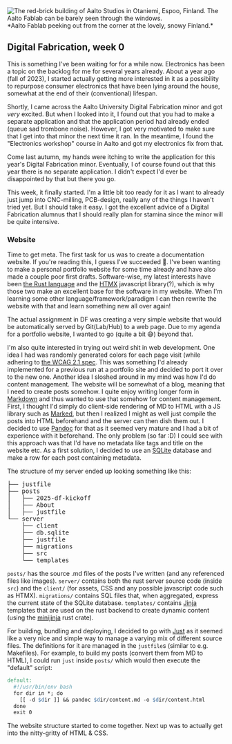 <picture>
    <source srcset="/media/aalto-fablab-small.webp 480w"
    media="(max-width: 480px) and (max-resolution: 1.4dppx)" />
    <img src="/media/aalto-fablab.webp" fetchpriority="high" alt="The red-brick building of Aalto Studios in Otaniemi, Espoo, Finland. The Aalto Fablab can be barely seen through the windows." />
</picture>
<span>*Aalto Fablab peeking out from the corner at the lovely, snowy Finland.*</span>

## Digital Fabrication, week 0

This is something I've been waiting for for a while now. Electronics has been a
topic on the backlog for me for several years already. About a year ago (fall of
2023), I started actually getting more interested in it as a possibility to
repurpose consumer electronics that have been lying around the house, somewhat
at the end of their (conventional) lifespan. 

Shortly, I came across the Aalto University Digital Fabrication
minor and got *very* excited. But when I looked into it, I found out that you
had to make a separate application and that the application period had already
ended (queue sad trombone noise). However, I got very motivated to make sure
that I get into that minor the next time it ran. In the meantime, I found the
"Electronics workshop" course in Aalto and got my electronics fix from that.

Come last autumn, my hands were itching to write the application for this year's
Digital Fabrication minor. Eventually, I of course found out that this year
there is no separate application. I didn't expect I'd ever be disappointed by
that but there you go. 

This week, it finally started. I'm a little bit too ready for it as I want to
already just jump into CNC-milling, PCB-design, really any of the things I haven't
tried yet. But I should take it easy. I got the excellent advice of a Digital
Fabrication alumnus that I should really plan for stamina since the minor will
be quite intensive.


### Website

Time to get meta. The first task for us was to create a documentation website.
If you're reading this, I guess I've succeeded 🎉. I've been wanting to make a
personal portfolio website for some time already and have also made a couple
poor first drafts. Software-wise, my latest interests have been 
[the Rust language](https://www.rust-lang.org/) and the [HTMX](https://htmx.org/)
javascript library(?), which is why those two make an excellent base for the
software in my website. When I'm learning some other language/framework/paradigm
I can then rewrite the website with that and learn something new all over again!

The actual assignment in DF was creating a very simple website that would be
automatically served by Git(Lab/Hub) to a web page. Due to my agenda for a
portfolio website, I wanted to go (quite a bit 😅) beyond that.

I'm also quite interested in trying out weird shit in web development. One idea
I had was randomly generated colors for each page visit (while adhering to
[the WCAG 2.1 spec](https://www.w3.org/TR/WCAG21/#contrast-enhanced). This was something I'd
already implemented for a previous run at a portfolio site and decided to port
it over to the new one. Another idea I sloshed around in my mind was how I'd do
content management. The website will be somewhat of a blog, meaning that I need
to create posts somehow. I quite enjoy writing longer form in 
[Markdown](https://www.markdownguide.org) and thus
wanted to use that somehow for content management. First, I thought I'd simply do
client-side rendering of MD to HTML with a JS library such as [Marked](https://marked.js.org),
but then I realized I might as well just compile the posts into HTML beforehand
and the server can then dish them out. I decided to use
[Pandoc](https://pandoc.org) for that as it seemed very mature and I had a bit of
experience with it beforehand. The only problem (so far :D) I could see with
this approach was that I'd have no metadata like tags and title on the
website etc. As a first solution, I decided to use an
[SQLite](https://www.sqlite.org/) database and make a row for each post
containing metadata. 

The structure of my server ended up looking something like this:

<pre>
├── justfile
├── posts
│   ├── 2025-df-kickoff
│   ├── About
│   ├── justfile
└── server
    ├── client
    ├── db.sqlite
    ├── justfile
    ├── migrations
    ├── src
    └── templates
</pre>

`posts/` has the source .md files of the posts I've written (and any referenced
files like images). `server/` contains both the rust server source code (inside
`src`) and the `client/` (for assets, CSS and any possible javascript code such
as HTMX). `migrations/` contains SQL files that, when aggregated, express the
current state of the SQLite database. `templates/` contains
[Jinja](https://jinja.palletsprojects.com/en/stable/) templates that are used on
the rust backend to create dynamic content (using the
[minijinja](https://docs.rs/minijinja/latest/minijinja/) rust crate).

For building, bundling and deploying, I decided to go with
[Just](https://github.com/casey/just) as it seemed like a very nice and simple
way to manage a varying mix of different source files. The definitions for it
are managed in the `justfile`s (similar to e.g. Makefiles). For example, to
build my posts (convert them from MD to HTML), I could run `just` inside `posts/`
which would then execute the "default" script:

```makefile
default:
  #!/usr/bin/env bash
  for dir in *; do 
    [[ -d $dir ]] && pandoc $dir/content.md -o $dir/content.html
  done
  exit 0
```

The website structure started to come together. Next up was to actually get into
the nitty-gritty of HTML & CSS.
